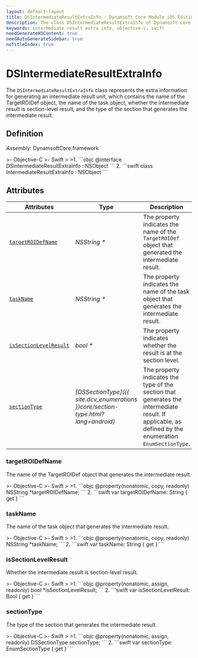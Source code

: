 ```yaml
---
layout: default-layout
title: DSIntermediateResultExtraInfo - Dynamsoft Core Module iOS Edition API Reference
description: The class DSIntermediateResultExtraInfo of Dynamsoft Core Module represents the extra information for generating an intermediate result unit, which contains the name of the TargetROIDef object, the name of the task object, whether the intermediate result is section-level result, and the type of the section that generates the intermediate result.
keywords: intermediate result extra info, objective-c, swift
needGenerateH3Content: true
needAutoGenerateSidebar: true
noTitleIndex: true
---
```


# DSIntermediateResultExtraInfo

The `DSIntermediateResultExtraInfo` class represents the extra information for generating an intermediate result unit, which contains the name of the TargetROIDef object, the name of the task object, whether the intermediate result is section-level result, and the type of the section that generates the intermediate result.

## Definition

*Assembly:* DynamsoftCore.framework

<div class="sample-code-prefix"></div>
>- Objective-C
>- Swift
>
>1. 
```objc
@interface DSIntermediateResultExtraInfo : NSObject
```
2. 
```swift
class IntermediateResultExtraInfo : NSObject
```

## Attributes

| Attributes | Type | Description |
| ---------- | ---- | ----------- |
| [`targetROIDefName`](#targetroidefname) | *NSString \** | The property indicates the name of the `TargetROIDef` object that generated the intermediate result. |
| [`taskName`](#taskname) | *NSString \** | The property indicates the name of the task object that generates the intermediate result. |
| [`isSectionLevelResult`](#issectionlevelresult) | *bool \** | The property indicates whether the result is at the section level. |
| [`sectionType`](#sectiontype) | *[DSSectionType]({{ site.dcv_enumerations }}core/section-type.html?lang=android)* | The property indicates the type of the section that generates the intermediate result. If applicable, as defined by the enumeration `EnumSectionType`. |

### targetROIDefName

The name of the TargetROIDef object that generates the intermediate result.

<div class="sample-code-prefix"></div>
>- Objective-C
>- Swift
>
>1. 
```objc
@property(nonatomic, copy, readonly) NSString *targetROIDefName;
```
2. 
```swift
var targetROIDefName: String { get }
```

### taskName

The name of the task object that generates the intermediate result.

<div class="sample-code-prefix"></div>
>- Objective-C
>- Swift
>
>1. 
```objc
@property(nonatomic, copy, readonly) NSString *taskName;
```
2. 
```swift
var taskName: String { get }
```

### isSectionLevelResult

Whether the intermediate result is section-level result.

<div class="sample-code-prefix"></div>
>- Objective-C
>- Swift
>
>1. 
```objc
@property(nonatomic, assign, readonly) bool *isSectionLevelResult;
```
2. 
```swift
var isSectionLevelResult: Bool { get }
```

### sectionType

The type of the section that generates the intermediate result.

<div class="sample-code-prefix"></div>
>- Objective-C
>- Swift
>
>1. 
```objc
@property(nonatomic, assign, readonly) DSSectionType sectionType;
```
2. 
```swift
var sectionType: EnumSectionType { get }
```
